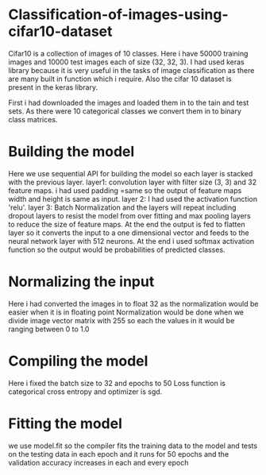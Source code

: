 # Classification-of-images-using-cifar10-dataset

Cifar10 is a collection of images of 10 classes. Here i have 50000 training images and 10000 test images each of size (32, 32, 3). I had used keras library because it is very useful in the tasks of image classification as there are many built in function which i require. Also the cifar 10 dataset is present in the keras library.

First i had downloaded the images and loaded them in to the tain and test sets.
As there were 10 categorical classes we convert them in to binary class matrices.

# Building the model

Here we use sequential API for building the model so each layer is stacked with the previous layer.
layer1: convolution layer with filter size (3, 3) and 32 feature maps. i had used padding =same so the output of feature maps width and height is same as input.
layer 2: I had used the activation function 'relu'.
layer 3: Batch Normalization
and the layers will repeat including dropout layers to resist the model from over fitting and max pooling layers to reduce the size of feature maps.
At the end the output is fed to flatten layer so it converts the input to a one dimensional vector and feeds to the neural network layer with 512 neurons.
At the end i used softmax activation function so the output would be probabilities of predicted classes.

# Normalizing the input 

Here i had converted the images in to float 32 as the normalization would be easier when it is in floating point
Normalization would be done when we divide image vector matrix with 255 so each the values in it would be ranging between 0 to 1.0

# Compiling the model

Here i fixed the batch size to 32 and epochs to 50
Loss function is categorical cross entropy and optimizer is sgd.

# Fitting the model
we use model.fit so the compiler fits the training data to the model and tests on the testing data in each epoch and it runs for 50 epochs and the validation accuracy increases in each and every epoch


